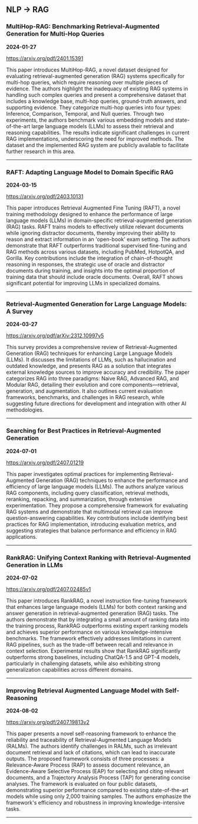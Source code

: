## NLP -> RAG



### MultiHop-RAG: Benchmarking Retrieval-Augmented Generation for Multi-Hop Queries

**2024-01-27**

https://arxiv.org/pdf/2401.15391

This paper introduces MultiHop-RAG, a novel dataset designed for evaluating retrieval-augmented generation (RAG) systems specifically for multi-hop queries, which require reasoning over multiple pieces of evidence. The authors highlight the inadequacy of existing RAG systems in handling such complex queries and present a comprehensive dataset that includes a knowledge base, multi-hop queries, ground-truth answers, and supporting evidence. They categorize multi-hop queries into four types: Inference, Comparison, Temporal, and Null queries. Through two experiments, the authors benchmark various embedding models and state-of-the-art large language models (LLMs) to assess their retrieval and reasoning capabilities. The results indicate significant challenges in current RAG implementations, underscoring the need for improved methods. The dataset and the implemented RAG system are publicly available to facilitate further research in this area.

---

### RAFT: Adapting Language Model to Domain Specific RAG

**2024-03-15**

https://arxiv.org/pdf/2403.10131

This paper introduces Retrieval Augmented Fine Tuning (RAFT), a novel training methodology designed to enhance the performance of large language models (LLMs) in domain-specific retrieval-augmented generation (RAG) tasks. RAFT trains models to effectively utilize relevant documents while ignoring distractor documents, thereby improving their ability to reason and extract information in an 'open-book' exam setting. The authors demonstrate that RAFT outperforms traditional supervised fine-tuning and RAG methods across various datasets, including PubMed, HotpotQA, and Gorilla. Key contributions include the integration of chain-of-thought reasoning in responses, the strategic use of oracle and distractor documents during training, and insights into the optimal proportion of training data that should include oracle documents. Overall, RAFT shows significant potential for improving LLMs in specialized domains.

---

### Retrieval-Augmented Generation for Large Language Models: A Survey

**2024-03-27**

https://arxiv.org/pdf/arXiv:2312.10997v5

This survey provides a comprehensive review of Retrieval-Augmented Generation (RAG) techniques for enhancing Large Language Models (LLMs). It discusses the limitations of LLMs, such as hallucination and outdated knowledge, and presents RAG as a solution that integrates external knowledge sources to improve accuracy and credibility. The paper categorizes RAG into three paradigms: Naive RAG, Advanced RAG, and Modular RAG, detailing their evolution and core components—retrieval, generation, and augmentation. It also outlines current evaluation frameworks, benchmarks, and challenges in RAG research, while suggesting future directions for development and integration with other AI methodologies.

---

### Searching for Best Practices in Retrieval-Augmented Generation

**2024-07-01**

https://arxiv.org/pdf/2407.01219

This paper investigates optimal practices for implementing Retrieval-Augmented Generation (RAG) techniques to enhance the performance and efficiency of large language models (LLMs). The authors analyze various RAG components, including query classification, retrieval methods, reranking, repacking, and summarization, through extensive experimentation. They propose a comprehensive framework for evaluating RAG systems and demonstrate that multimodal retrieval can improve question-answering capabilities. Key contributions include identifying best practices for RAG implementation, introducing evaluation metrics, and suggesting strategies that balance performance and efficiency in RAG applications.

---

### RankRAG: Unifying Context Ranking with Retrieval-Augmented Generation in LLMs

**2024-07-02**

https://arxiv.org/pdf/2407.02485v1

This paper introduces RankRAG, a novel instruction fine-tuning framework that enhances large language models (LLMs) for both context ranking and answer generation in retrieval-augmented generation (RAG) tasks. The authors demonstrate that by integrating a small amount of ranking data into the training process, RankRAG outperforms existing expert ranking models and achieves superior performance on various knowledge-intensive benchmarks. The framework effectively addresses limitations in current RAG pipelines, such as the trade-off between recall and relevance in context selection. Experimental results show that RankRAG significantly outperforms strong baselines, including ChatQA-1.5 and GPT-4 models, particularly in challenging datasets, while also exhibiting strong generalization capabilities across different domains.

---

### Improving Retrieval Augmented Language Model with Self-Reasoning

**2024-08-02**

https://arxiv.org/pdf/2407.19813v2

This paper presents a novel self-reasoning framework to enhance the reliability and traceability of Retrieval-Augmented Language Models (RALMs). The authors identify challenges in RALMs, such as irrelevant document retrieval and lack of citations, which can lead to inaccurate outputs. The proposed framework consists of three processes: a Relevance-Aware Process (RAP) to assess document relevance, an Evidence-Aware Selective Process (EAP) for selecting and citing relevant documents, and a Trajectory Analysis Process (TAP) for generating concise analyses. The framework is evaluated on four public datasets, demonstrating superior performance compared to existing state-of-the-art models while using only 2,000 training samples. The authors emphasize the framework's efficiency and robustness in improving knowledge-intensive tasks.

---